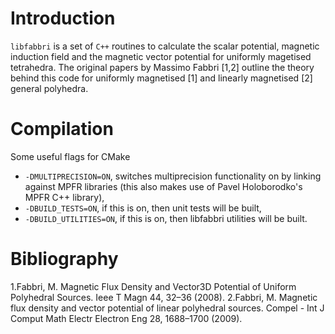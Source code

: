 # Introduction
`libfabbri` is a set of `C++` routines to calculate the scalar potential, 
magnetic induction field and the magnetic vector potential for uniformly 
magetised tetrahedra. The original papers by Massimo Fabbri [1,2] outline
the theory behind this code for uniformly magnetised [1] and linearly
magnetised [2] general polyhedra.

# Compilation

Some useful flags for CMake

* `-DMULTIPRECISION=ON`, switches multiprecision functionality on by linking against MPFR libraries (this also makes use of Pavel Holoborodko's MPFR C++ library),
* `-DBUILD_TESTS=ON`, if this is on, then unit tests will be built,
* `-DBUILD_UTILITIES=ON`, if this is on, then libfabbri utilities will be built.

# Bibliography
1.Fabbri, M. Magnetic Flux Density and Vector3D Potential of Uniform Polyhedral Sources. Ieee T Magn 44, 32–36 (2008).
2.Fabbri, M. Magnetic flux density and vector potential of linear polyhedral sources. Compel - Int J Comput Math Electr Electron Eng 28, 1688–1700 (2009).
 
